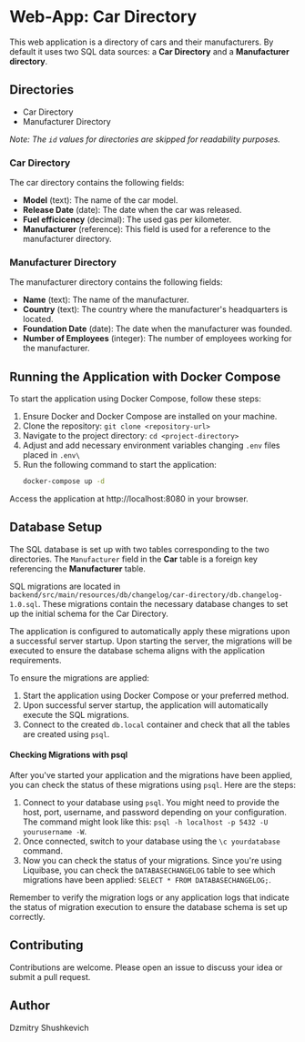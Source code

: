 # Web-App: Car Directory

This web application is a directory of cars and their manufacturers. By default it uses two SQL data sources: a **Car Directory** and a **Manufacturer directory**.

## Directories

- Car Directory
- Manufacturer Directory

*Note: The `id` values for directories are skipped for readability purposes.*

### Car Directory

The car directory contains the following fields:

- **Model** (text): The name of the car model.
- **Release Date** (date): The date when the car was released.
- **Fuel efficicency** (decimal): The used gas per kilometer.
- **Manufacturer** (reference): This field is used for a reference to the manufacturer directory.

### Manufacturer Directory

The manufacturer directory contains the following fields:

- **Name** (text): The name of the manufacturer.
- **Country** (text): The country where the manufacturer's headquarters is located.
- **Foundation Date** (date): The date when the manufacturer was founded.
- **Number of Employees** (integer): The number of employees working for the manufacturer.


## Running the Application with Docker Compose

To start the application using Docker Compose, follow these steps:

1. Ensure Docker and Docker Compose are installed on your machine.
2. Clone the repository: `git clone <repository-url>`
3. Navigate to the project directory: `cd <project-directory>`
4. Adjust and add necessary environment variables changing `.env` files placed in `.env\ `
5. Run the following command to start the application:
   ```bash
   docker-compose up -d
   ```

Access the application at http://localhost:8080 in your browser.

## Database Setup

The SQL database is set up with two tables corresponding to the two directories. The `Manufacturer` field in the **Car** table is a foreign key referencing the **Manufacturer** table.

SQL migrations are located in `backend/src/main/resources/db/changelog/car-directory/db.changelog-1.0.sql`. These migrations contain the necessary database changes to set up the initial schema for the Car Directory.

The application is configured to automatically apply these migrations upon a successful server startup. Upon starting the server, the migrations will be executed to ensure the database schema aligns with the application requirements.

To ensure the migrations are applied:

1. Start the application using Docker Compose or your preferred method.
2. Upon successful server startup, the application will automatically execute the SQL migrations.
3. Connect to the created `db.local` container and check that all the tables are created using `psql`.

#### Checking Migrations with psql

After you've started your application and the migrations have been applied, you can check the status of these migrations using `psql`. Here are the steps:

1. Connect to your database using `psql`. You might need to provide the host, port, username, and password depending on your configuration. The command might look like this: `psql -h localhost -p 5432 -U yourusername -W`.
2. Once connected, switch to your database using the `\c yourdatabase` command.
3. Now you can check the status of your migrations. Since you're using Liquibase, you can check the `DATABASECHANGELOG` table to see which migrations have been applied: `SELECT * FROM DATABASECHANGELOG;`.

Remember to verify the migration logs or any application logs that indicate the status of migration execution to ensure the database schema is set up correctly.

## Contributing

Contributions are welcome. Please open an issue to discuss your idea or submit a pull request.

## Author

Dzmitry Shushkevich
